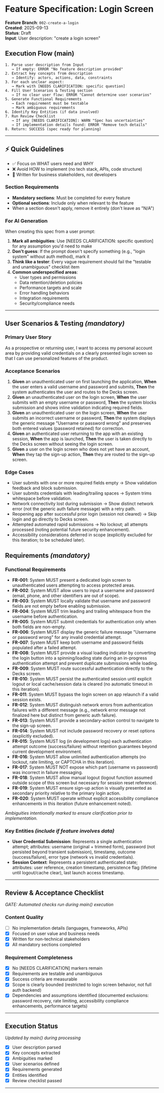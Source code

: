 # Feature Specification: Login Screen

**Feature Branch**: `002-create-a-login`  
**Created**: 2025-09-13  
**Status**: Draft  
**Input**: User description: "create a login screen"

## Execution Flow (main)
```
1. Parse user description from Input
   → If empty: ERROR "No feature description provided"
2. Extract key concepts from description
   → Identify: actors, actions, data, constraints
3. For each unclear aspect:
   → Mark with [NEEDS CLARIFICATION: specific question]
4. Fill User Scenarios & Testing section
   → If no clear user flow: ERROR "Cannot determine user scenarios"
5. Generate Functional Requirements
   → Each requirement must be testable
   → Mark ambiguous requirements
6. Identify Key Entities (if data involved)
7. Run Review Checklist
   → If any [NEEDS CLARIFICATION]: WARN "Spec has uncertainties"
   → If implementation details found: ERROR "Remove tech details"
8. Return: SUCCESS (spec ready for planning)
```

---

## ⚡ Quick Guidelines
- ✅ Focus on WHAT users need and WHY
- ❌ Avoid HOW to implement (no tech stack, APIs, code structure)
- 👥 Written for business stakeholders, not developers

### Section Requirements
- **Mandatory sections**: Must be completed for every feature
- **Optional sections**: Include only when relevant to the feature
- When a section doesn't apply, remove it entirely (don't leave as "N/A")

### For AI Generation
When creating this spec from a user prompt:
1. **Mark all ambiguities**: Use [NEEDS CLARIFICATION: specific question] for any assumption you'd need to make
2. **Don't guess**: If the prompt doesn't specify something (e.g., "login system" without auth method), mark it
3. **Think like a tester**: Every vague requirement should fail the "testable and unambiguous" checklist item
4. **Common underspecified areas**:
   - User types and permissions
   - Data retention/deletion policies  
   - Performance targets and scale
   - Error handling behaviors
   - Integration requirements
   - Security/compliance needs

---

## User Scenarios & Testing *(mandatory)*

### Primary User Story
As a prospective or returning user, I want to access my personal account area by providing valid credentials on a clearly presented login screen so that I can use personalized features of the product.

### Acceptance Scenarios
1. **Given** an unauthenticated user on first launching the application, **When** the user enters a valid username and password and submits, **Then** the system authenticates the user and routes to the Decks screen.
2. **Given** an unauthenticated user on the login screen, **When** the user submits with an empty username or password, **Then** the system blocks submission and shows inline validation indicating required fields.
3. **Given** an unauthenticated user on the login screen, **When** the user submits an incorrect username or password, **Then** the system displays the generic message "Username or password wrong" and preserves both entered values (password retained) for correction.
4. **Given** an authenticated user returning to the app with an existing session, **When** the app is launched, **Then** the user is taken directly to the Decks screen without seeing the login screen.
5. **Given** a user on the login screen who does not yet have an account, **When** they tap the sign-up action, **Then** they are routed to the sign-up screen.

### Edge Cases
- User submits with one or more required fields empty → Show validation feedback and block submission.
- User submits credentials with leading/trailing spaces → System trims whitespace before validation.
- Network connectivity lost during submission → Show distinct network error (not the generic auth failure message) with a retry path.
- Reopening app after successful prior login (session not cleared) → Skip login and go directly to Decks screen.
- Attempted automated rapid submissions → No lockout; all attempts processed (noting potential future security enhancement).
- Accessibility considerations deferred in scope (explicitly excluded for this iteration; to be scheduled later).

## Requirements *(mandatory)*

### Functional Requirements
- **FR-001**: System MUST present a dedicated login screen to unauthenticated users attempting to access protected areas.
- **FR-002**: System MUST allow users to input a username and password (email, phone, and other identifiers are out of scope).
- **FR-003**: System MUST locally validate that username and password fields are not empty before enabling submission.
- **FR-004**: System MUST trim leading and trailing whitespace from the username before authentication.
- **FR-005**: System MUST submit credentials for authentication only when both fields are non-empty.
- **FR-006**: System MUST display the generic failure message "Username or password wrong" for any invalid credential attempt.
- **FR-007**: System MUST keep both username and password fields populated after a failed attempt.
- **FR-008**: System MUST provide a visual loading indicator by converting the login button into a spinning/loading state during an in-progress authentication attempt and prevent duplicate submissions while loading.
- **FR-009**: System MUST route successful authentication directly to the Decks screen.
- **FR-010**: System MUST persist the authenticated session until explicit logout or local cache/session data is cleared (no automatic timeout in this iteration).
- **FR-011**: System MUST bypass the login screen on app relaunch if a valid session exists.
- **FR-012**: System MUST distinguish network errors from authentication failures with a different message (e.g., network error message not finalized here but distinct from generic auth failure).
- **FR-013**: System MUST provide a secondary-action control to navigate to the sign-up screen.
- **FR-014**: System MUST not include password recovery or reset options (explicitly excluded).
- **FR-015**: System MUST log (in development logs) each authentication attempt outcome (success/failure) without retention guarantees beyond current development environment.
- **FR-016**: System MUST allow unlimited authentication attempts (no lockout, rate limiting, or CAPTCHA in this iteration).
- **FR-017**: System MUST NOT expose which part (username vs password) was incorrect in failure messaging.
- **FR-018**: System MUST allow manual logout (logout function assumed outside scope of this screen but necessary for session reset reference).
- **FR-019**: System MUST ensure sign-up action is visually presented as secondary priority relative to the primary login action.
- **FR-020**: System MUST operate without explicit accessibility compliance enhancements in this iteration (future enhancement noted).

*Ambiguities intentionally marked to ensure clarification prior to implementation.*

### Key Entities *(include if feature involves data)*
- **User Credential Submission**: Represents a single authentication attempt; attributes: username (original + trimmed form), password (not persisted beyond transient submission), timestamp, outcome (success/failure), error type (network vs invalid credentials).
- **Session Context**: Represents a persistent authenticated state; attributes: user reference, creation timestamp, persistence flag (lifetime until logout/cache clear), last launch access timestamp.

---

## Review & Acceptance Checklist
*GATE: Automated checks run during main() execution*

### Content Quality
- [ ] No implementation details (languages, frameworks, APIs)
- [x] Focused on user value and business needs
- [x] Written for non-technical stakeholders
- [x] All mandatory sections completed

### Requirement Completeness
- [x] No [NEEDS CLARIFICATION] markers remain
- [x] Requirements are testable and unambiguous  
- [x] Success criteria are measurable
- [x] Scope is clearly bounded (restricted to login screen behavior, not full auth backend)
- [x] Dependencies and assumptions identified (documented exclusions: password recovery, rate limiting, accessibility compliance enhancements, performance targets)

---

## Execution Status
*Updated by main() during processing*

- [x] User description parsed
- [x] Key concepts extracted
- [x] Ambiguities marked
- [x] User scenarios defined
- [x] Requirements generated
- [x] Entities identified
- [x] Review checklist passed

---
